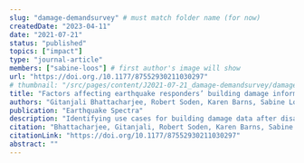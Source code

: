 ```yaml
---
slug: "damage-demandsurvey" # must match folder name (for now)
createdDate: "2023-04-11"
date: "2021-07-21"
status: "published"
topics: ["impact"]
type: "journal-article"
members: ["sabine-loos"] # first author's image will show
url: "https://doi.org./10.1177/87552930211030297"
# thumbnail: "/src/pages/content/J2021-07-21_damage-demandsurvey/damage-demandsurvey.png"
title: "Factors affecting earthquake responders’ building damage information needs and use"
authors: "Gitanjali Bhattacharjee, Robert Soden, Karen Barns, Sabine Loos, and David Lallemant"
publication: "Earthquake Spectra"
description: "Identifying use cases for building damage data after disasters."
citation: "Bhattacharjee, Gitanjali, Robert Soden, Karen Barns, Sabine Loos, and David Lallemant. “Factors Affecting Earthquake Responders’ Building Damage Information Needs and Use.” Earthquake Spectra 38, no. 1 (July 27, 2021): 56–80."
citationLink: "https://doi.org/10.1177/87552930211030297"
abstract: ""
---
```




